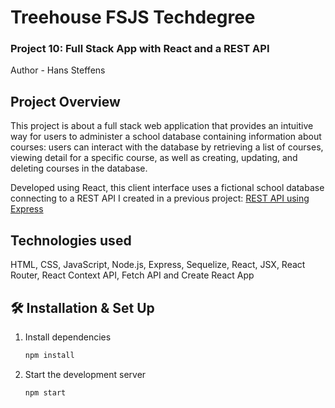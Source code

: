 # Treehouse FSJS Techdegree
### Project 10: Full Stack App with React and a REST API
Author - Hans Steffens

## Project Overview
This project is about a full stack web application that provides an intuitive way for users to administer a school database containing information about courses: users can interact with the database by retrieving a list of courses, viewing detail for a specific course, as well as creating, updating, and deleting courses in the database.

Developed using React, this client interface uses a fictional school database connecting to a REST API I created in a previous project: <a href="https://github.com/hanscode/rest-api-sql-v3" target="_blank">REST API using Express</a>

## Technologies used
HTML, CSS, JavaScript, Node.js, Express, Sequelize, React, JSX, React Router, React Context API, Fetch API and Create React App

## 🛠 Installation & Set Up

1. Install dependencies

   ```sh
   npm install
   ```

2. Start the development server

   ```sh
   npm start